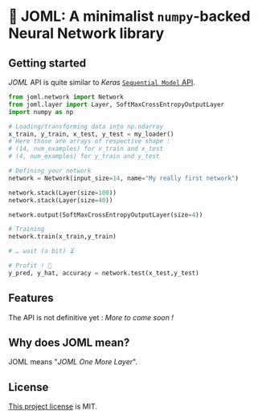🦎 JOML: A minimalist `numpy`-backed Neural Network library
========================================================

## Getting started

*JOML* API is quite similar to *Keras* [`Sequential Model` API](https://keras.io/getting-started/sequential-model-guide/).

```python
from joml.network import Network
from joml.layer import Layer, SoftMaxCrossEntropyOutputLayer
import numpy as np

# Loading/transforming data into np.ndarray
x_train, y_train, x_test, y_test = my_loader()
# Here those are arrays of respective shape :
# (14, num_examples) for x_train and x_test
# (4, num_examples) for y_train and y_test

# Defining your network
network = Network(input_size=14, name="My really first network")

network.stack(Layer(size=100))
network.stack(Layer(size=40))

network.output(SoftMaxCrossEntropyOutputLayer(size=4))

# Training
network.train(x_train,y_train)

# … wait (a bit) ⏳

# Profit ! 🚀
y_pred, y_hat, accuracy = network.test(x_test,y_test)
```
## Features

The API is not definitive yet : *More to come soon !*

## Why does JOML mean?

JOML means "*JOML One More Layer*".

## License

[This project license](./LICENSE) is MIT.
